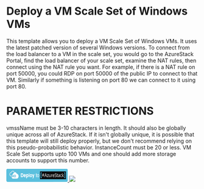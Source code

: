 # Deploy a VM Scale Set of Windows VMs

This template allows you to deploy a VM Scale Set of Windows VMs. It uses the latest patched version of several Windows versions. To connect from the load balancer to a VM in the scale set, you would go to the AzureStack Portal, find the load balancer of your scale set, examine the NAT rules, then connect using the NAT rule you want. For example, if there is a NAT rule on port 50000, you could RDP on port 50000 of the public IP to connect to that VM. Similarly if something is listening on port 80 we can connect to it using port 80.

PARAMETER RESTRICTIONS
======================

vmssName must be 3-10 characters in length. It should also be globally unique across all of AzureStack. If it isn't globally unique, it is possible that this template will still deploy properly, but we don't recommend relying on this pseudo-probabilistic behavior.
InstanceCount must be 20 or less. VM Scale Set supports upto 100 VMs and one should add more storage accounts to support this number.



<a href="https://portal.local.azurestack.external/#create/Microsoft.Template/uri/https%3A%2F%2Fraw.githubusercontent.com%2Frtibi%2FAzureStack-QuickStart-Templates%2Fmaster%2F101-vmss-windows-vm%2Fazuredeploy.json" target="_blank">
    <img src="https://github.com/rtibi/azs/blob/master/azsdeploybutton.png" width=161 height=34/> 
</a>
<a href="http://armviz.io/#/?load=https%3A%2F%2Fraw.githubusercontent.com%2Frtibi%2FAzureStack-QuickStart-Templates%2Fmaster%2F101-vmss-windows-vm%2Fazuredeploy.json" target="_blank">
    <img src="http://armviz.io/visualizebutton.png"/> 
</a>

